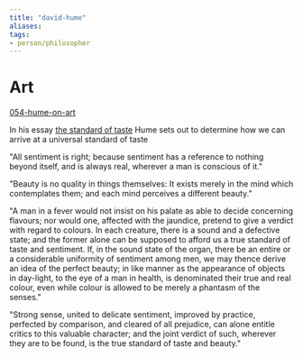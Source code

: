 ```yaml
---
title: "david-hume"
aliases: 
tags: 
- person/philosopher
---
```


# Art
[054-hume-on-art](notes/054-hume-on-art.md)

In his essay [the standard of taste](Attachments/texts/david-hume-of-the-standard-of-taste-pdf.pdf) Hume sets out to determine how we can arrive at a universal standard of taste

"All sentiment is right; because sentiment has a reference to nothing beyond itself, and is always real, wherever a man is conscious of it."

"Beauty is no quality in things themselves: It exists merely in the mind which contemplates them; and each mind perceives a different beauty."

"A man in a fever would not insist on his palate as able to decide concerning flavours; nor would one, affected with the jaundice, pretend to give a verdict with regard to colours. In each creature, there is a sound and a defective state; and the former alone can be supposed to afford us a true standard of taste and sentiment. If, in the sound state of the organ, there be an entire or a considerable uniformity of sentiment among men, we may thence derive an idea of the perfect beauty; in like manner as the appearance of objects in day-light, to the eye of a man in health, is denominated their true and real colour, even while colour is allowed to be merely a phantasm of the senses."

"Strong sense, united to delicate sentiment, improved by practice, perfected by comparison, and cleared of all prejudice, can alone entitle critics to this valuable character; and the joint verdict of such, wherever they are to be found, is the true standard of taste and beauty."

